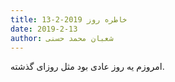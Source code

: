 ```yaml
---
title: خاطره روز 2019-2-13
date: 2019-2-13
author: شعبان محمد حسنی
---
```


امروزم یه روز عادی بود مثل روزای گذشته.
